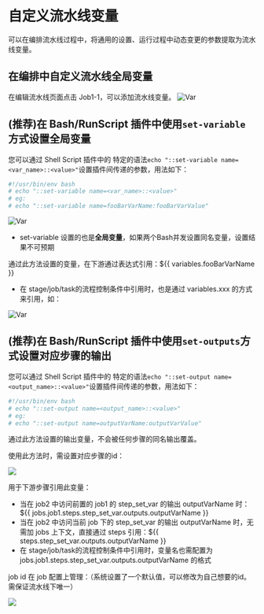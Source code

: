 # 自定义流水线变量

可以在编排流水线过程中，将通用的设置、运行过程中动态变更的参数提取为流水线变量。

## 在编排中自定义流水线全局变量

在编辑流水线页面点击 Job1-1，可以添加流水线变量。
![Var](../../../../assets/variables_1.png)


## (推荐)在 Bash/RunScript 插件中使用`set-variable`方式设置全局变量

您可以通过 Shell Script 插件中的 特定的语法`echo "::set-variable name=<var_name>::<value>"`设置插件间传递的参数，用法如下：

```bash
#!/usr/bin/env bash
# echo "::set-variable name=<var_name>::<value>"
# eg:
# echo "::set-variable name=fooBarVarName:fooBarVarValue"
```

![Var](../../../../assets/variables_6.png)

- set-variable 设置的也是**全局变量**，如果两个Bash并发设置同名变量，设置结果不可预期

通过此方法设置的变量，在下游通过表达式引用：${{ variables.fooBarVarName }}

- 在 stage/job/task的流程控制条件中引用时，也是通过 variables.xxx 的方式来引用，如：

![Var](../../../../assets/variables_7.png)

## (推荐)在 Bash/RunScript 插件中使用`set-outputs`方式设置对应步骤的输出

您可以通过 Shell Script 插件中的 特定的语法`echo "::set-output name=<output_name>::<value>"`设置插件间传递的参数，用法如下：

```bash
#!/usr/bin/env bash
# echo "::set-output name=<output_name>::<value>"
# eg:
# echo "::set-output name=outputVarName:outputVarValue"
```

通过此方法设置的输出变量，不会被任何步骤的同名输出覆盖。

使用此方法时，需设置对应步骤的id：

![](../../../../assets/variables_8.png)

用于下游步骤引用此变量：

- 当在 job2 中访问前置的 job1 的 step_set_var 的输出 outputVarName 时：${{ jobs.job1.steps.step_set_var.outputs.outputVarName }}
- 当在 job2 中访问当前 job 下的 step_set_var 的输出 outputVarName 时，无需加 jobs 上下文，直接通过 steps 引用：${{ steps.step_set_var.outputs.outputVarName }}
- 在 stage/job/task的流程控制条件中引用时，变量名也需配置为 jobs.job1.steps.step_set_var.outputs.outputVarName 的格式

job id 在 job 配置上管理：（系统设置了一个默认值，可以修改为自己想要的id。需保证流水线下唯一）

![](../../../../assets/variables_9.png)
